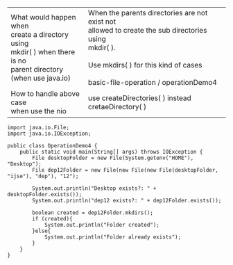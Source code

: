 
|                                                                                                                            |                                                                                                                                                                                                      |
| -------------------------------------------------------------------------------------------------------------------------- | ---------------------------------------------------------------------------------------------------------------------------------------------------------------------------------------------------- |
| What would happen when<br>create a directory using<br>mkdir( ) when there is no<br>parent directory <br>(when use java.io) | When the parents directories are not exist not <br>allowed to create the sub directories using<br>mkdir( ).<br><br>Use mkdirs( ) for this kind of cases<br><br>basic-file-operation / operationDemo4 |
| How to handle above case<br>when use the nio                                                                               | use createDirectories( ) instead cretaeDirectory( )                                                                                                                                                  |


```
import java.io.File;
import java.io.IOException;

public class OperationDemo4 {
    public static void main(String[] args) throws IOException {
        File desktopFolder = new File(System.getenv("HOME"), "Desktop");
        File dep12Folder = new File(new File(new File(desktopFolder, "ijse"), "dep"), "12");

        System.out.println("Desktop exists?: " + desktopFolder.exists());
        System.out.println("dep12 exists?: " + dep12Folder.exists());

        boolean created = dep12Folder.mkdirs();
        if (created){
            System.out.println("Folder created");
        }else{
            System.out.println("Folder already exists");
        }
    }
}
```
